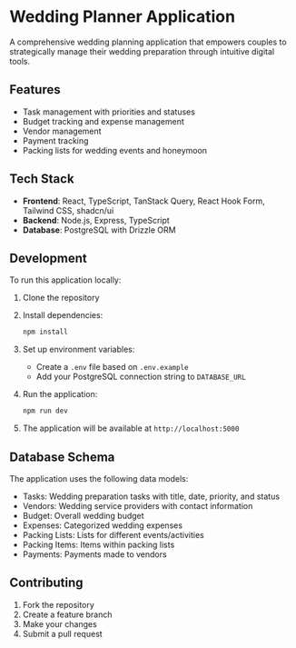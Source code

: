 # Wedding Planner Application

A comprehensive wedding planning application that empowers couples to strategically manage their wedding preparation through intuitive digital tools.

## Features

- Task management with priorities and statuses
- Budget tracking and expense management
- Vendor management 
- Payment tracking
- Packing lists for wedding events and honeymoon

## Tech Stack

- **Frontend**: React, TypeScript, TanStack Query, React Hook Form, Tailwind CSS, shadcn/ui
- **Backend**: Node.js, Express, TypeScript
- **Database**: PostgreSQL with Drizzle ORM

## Development

To run this application locally:

1. Clone the repository
2. Install dependencies:
   ```bash
   npm install
   ```
3. Set up environment variables:
   - Create a `.env` file based on `.env.example`
   - Add your PostgreSQL connection string to `DATABASE_URL`

4. Run the application:
   ```bash
   npm run dev
   ```

5. The application will be available at `http://localhost:5000`

## Database Schema

The application uses the following data models:

- Tasks: Wedding preparation tasks with title, date, priority, and status
- Vendors: Wedding service providers with contact information
- Budget: Overall wedding budget
- Expenses: Categorized wedding expenses
- Packing Lists: Lists for different events/activities 
- Packing Items: Items within packing lists
- Payments: Payments made to vendors

## Contributing

1. Fork the repository
2. Create a feature branch
3. Make your changes
4. Submit a pull request